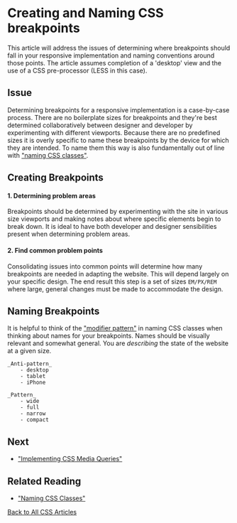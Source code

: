 # Creating and Naming CSS breakpoints
This article will address the issues of determining where breakpoints should fall in your responsive implementation and naming conventions around those points. The article assumes completion of a 'desktop' view and the use of a CSS pre-processor (LESS in this case).

## Issue
Determining breakpoints for a responsive implementation is a case-by-case process. There are no boilerplate sizes for breakpoints and they're best determined collaboratively between designer and developer by experimenting with different viewports. Because there are no predefined sizes it is overly specific to name these breakpoints by the device for which they are intended. To name them this way is also fundamentally out of line with ["naming CSS classes"](naming-css-classes.md).

## Creating Breakpoints
#### 1. Determining problem areas
Breakpoints should be determined by experimenting with the site in various size viewports and making notes about where specific elements begin to break down. It is ideal to have both developer and designer sensibilities present when determining problem areas.

#### 2. Find common problem points
Consolidating issues into common points will determine how many breakpoints are needed in adapting the website. This will depend largely on your specific design. The end result this step is a set of sizes `EM/PX/REM` where large, general changes must be made to accommodate the design.

## Naming Breakpoints
It is helpful to think of the ["modifier pattern"](naming-css-classes.md) in naming CSS classes when thinking about names for your breakpoints. Names should be visually relevant and somewhat general. You are _describing_ the state of the website at a given size.
```
_Anti-pattern_
	- desktop
	- tablet
	- iPhone

_Pattern_
	- wide
	- full
	- narrow
	- compact
```
## Next
* ["Implementing CSS Media Queries"](implementing-css-media-queries.md)

## Related Reading
* ["Naming CSS Classes"](naming-css-classes.md)

[Back to All CSS Articles](/CSS/overview.md)